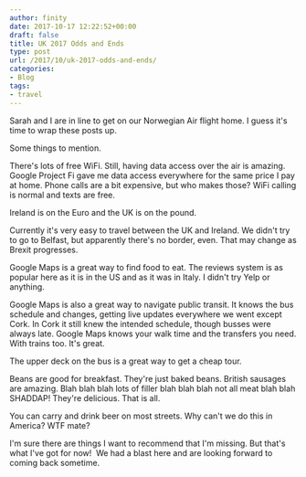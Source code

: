 ```yaml
---
author: finity
date: 2017-10-17 12:22:52+00:00
draft: false
title: UK 2017 Odds and Ends
type: post
url: /2017/10/uk-2017-odds-and-ends/
categories:
- Blog
tags:
- travel
---
```


Sarah and I are in line to get on our Norwegian Air flight home. I guess it's time to wrap these posts up.

Some things to mention.

There's lots of free WiFi. Still, having data access over the air is amazing. Google Project Fi gave me data access everywhere for the same price I pay at home. Phone calls are a bit expensive, but who makes those? WiFi calling is normal and texts are free.

Ireland is on the Euro and the UK is on the pound.

Currently it's very easy to travel between the UK and Ireland. We didn't try to go to Belfast, but apparently there's no border, even. That may change as Brexit progresses.

Google Maps is a great way to find food to eat. The reviews system is as popular here as it is in the US and as it was in Italy. I didn't try Yelp or anything.

Google Maps is also a great way to navigate public transit. It knows the bus schedule and changes, getting live updates everywhere we went except Cork. In Cork it still knew the intended schedule, though busses were always late. Google Maps knows your walk time and the transfers you need. With trains too. It's great.

The upper deck on the bus is a great way to get a cheap tour.

Beans are good for breakfast. They're just baked beans. British sausages are amazing. Blah blah blah lots of filler blah blah blah not all meat blah blah SHADDAP! They're delicious. That is all.

You can carry and drink beer on most streets. Why can't we do this in America? WTF mate?

I'm sure there are things I want to recommend that I'm missing. But that's what I've got for now!  We had a blast here and are looking forward to coming back sometime.
